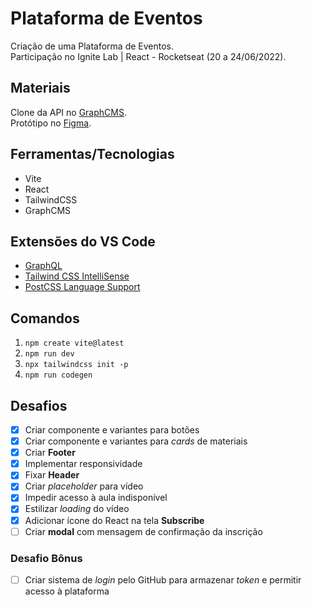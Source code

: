 # Plataforma de Eventos

Criação de uma Plataforma de Eventos.  
Participação no Ignite Lab | React - Rocketseat (20 a 24/06/2022).  

## Materiais

Clone da API no [GraphCMS](http://rseat.in/lab-graphcms).  
Protótipo no [Figma](https://www.figma.com/file/zx6sjXsgKp0BLJreGPfQxA/Plataforma-de-evento---Ignite-Lab-(Community)).

## Ferramentas/Tecnologias

- Vite
- React
- TailwindCSS
- GraphCMS

## Extensões do VS Code

- [GraphQL](https://marketplace.visualstudio.com/items?itemName=GraphQL.vscode-graphql)
- [Tailwind CSS IntelliSense](https://marketplace.visualstudio.com/items?itemName=bradlc.vscode-tailwindcss)
- [PostCSS Language Support](https://marketplace.visualstudio.com/items?itemName=csstools.postcss)

## Comandos

1. `npm create vite@latest`
2. `npm run dev`
3. `npx tailwindcss init -p`
4. `npm run codegen`

## Desafios

- [x] Criar componente e variantes para botões
- [x] Criar componente e variantes para _cards_ de materiais
- [x] Criar **Footer**
- [x] Implementar responsividade
- [x] Fixar **Header**
- [x] Criar _placeholder_ para vídeo
- [x] Impedir acesso à aula indisponível
- [x] Estilizar _loading_ do vídeo
- [x] Adicionar ícone do React na tela **Subscribe**
- [ ] Criar __modal__ com mensagem de confirmação da inscrição

### Desafio Bônus

- [ ] Criar sistema de _login_ pelo GitHub para armazenar _token_ e permitir acesso à plataforma 
